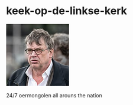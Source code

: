 keek-op-de-linkse-kerk
======================

![](https://github.com/nondejus/keek-op-de-linkse-kerk/blob/master/1990-2020/170px-Henk_Westbroek_2013.jpg)

24/7 oermongolen all arouns the nation
